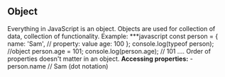 ## Object
Everything in JavaScript is an object.
Objects are used for collection of data, collection of functionality.
Example:
***javascript
const person = {
name: 'Sam', // property: value
age: 100
};
console.log(typeof person); //object
person.age = 101;
console.log(person.age); // 101
....
Order of properties doesn't matter in an object. **Accessing properties:** 
-person.name // Sam (dot notation)